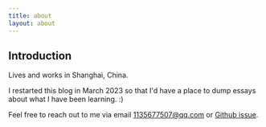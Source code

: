 ```yaml
---
title: about
layout: about
---
```


## Introduction

Lives and works in Shanghai, China.

I restarted this blog in March 2023 so that I'd have a place to dump essays about what I have been learning. :)

Feel free to reach out to me via email <1135677507@qq.com> or [Github issue](https://github.com/wasPrime/wasPrime.github.io/issues).
